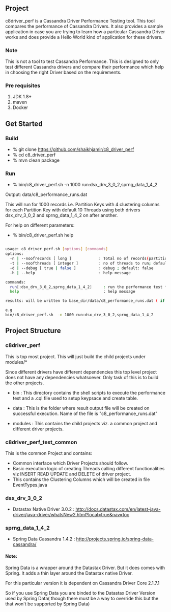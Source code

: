 ## Project
c8driver_perf is a Cassandra Driver Performance Testing tool. This tool compares the performance of Cassandra Drivers. It also provides a sample application in case you are trying to learn how a particular Cassandra Driver works and does provide a Hello World kind of application for these drivers.

### Note
This is not a tool to test Cassandra Performance. This is designed to only test different Cassandra drivers and compare their performance which help in choosing the right Driver based on the requirements.

### Pre requisites
1. JDK 1.8+
2. maven
3. Docker


## Get Started

### Build

*   % git clone https://github.com/shaikhjamir/c8_driver_perf
*   % cd c8_driver_perf
*   % mvn clean package

### Run
*   % bin/c8_driver_perf.sh  -n 1000 run:dsx_drv_3_0_2,sprng_data_1_4_2

Output: data/c8_performance_runs.dat

This will run for 1000 records i.e. Partition Keys with 4 clustering columns for each Partition Key with default 10 Threads using both drivers dsx_drv_3_0_2 and sprng_data_1_4_2 on after another.


For help on different parameters:
*   % bin/c8_driver_perf.sh help

```bash

usage: c8_driver_perf.sh [options] [commands]
options:
  -n | --noofrecords [ long ]            : Total no of records(partition keys to be written, there are 4 cluserting columns for every partition key); default: 1000
  -t | --noofthreads [ integer ]         : no of threads to run; default: 10
  -d | --debug [ true | false ]          : debug ; default: false
  -h | --help                            : help message

commands:
  run[:dsx_drv_3_0_2,sprng_data_1_4_2]     : run the performance test for driver dsx_drv_3_0_2,sprng_data_1_4_2
  help                                     : help message

results: will be written to base_dir/data/c8_performance_runs.dat ( if debug is true results are on console)

e.g
bin/c8_driver_perf.sh  -n 1000 run:dsx_drv_3_0_2,sprng_data_1_4_2

```

## Project Structure

### c8driver_perf
This is top most project. This will just build the child projects under modules/*

Since different drivers have different dependencies this top level project does not have any dependencies whatsoever.
Only task of this is to build the other projects.

* bin : This directory contains the shell scripts to execute the performance test and a .cql file used to setup keypsace and create table.

* data : This is the folder where result output file will be created on successful execution. Name of the file is "c8_performance_runs.dat"

* modules : This contains the child projects viz. a common project and different driver projects.

### c8driver_perf_test_common
This is the common Project and contains:
* Common interface which Driver Projects should follow.
* Basic execution logic of creating Threads calling different functionalities viz INSERT READ UPDATE and DELETE of driver project.
* This contains the Clustering Columns which will be created in file EventTypes.java

### dsx_drv_3_0_2
* Datastax Native Driver 3.0.2 :
http://docs.datastax.com/en/latest-java-driver/java-driver/whatsNew2.html?local=true&nav=toc


### sprng_data_1_4_2
* Spring Data Cassandra 1.4.2 :
http://projects.spring.io/spring-data-cassandra/

#### Note:
Spring Data is a wrapper around the Datastax Driver.
But it does comes with Spring. It adds a thin layer around the Datastax native Driver.

For this particular version it is dependent on
Cassandra Driver Core 2.1.7.1

So if you use Spring Data you are binded to the Datastax Driver Version used by Spring Data( though there must be a way to override this but the that won't be supported by Spring Data)
